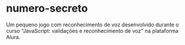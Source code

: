 # numero-secreto
Um pequeno jogo com reconhecimento de voz desenvolvido durante o curso "JavaScript: validações e reconhecimento de voz" na plataforma Alura.
